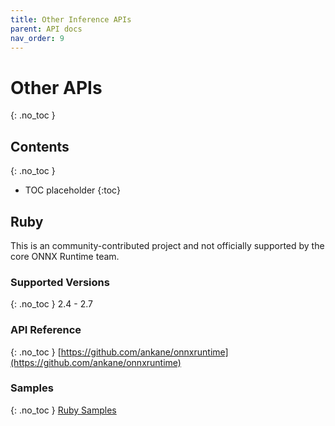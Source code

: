 ```yaml
---
title: Other Inference APIs
parent: API docs
nav_order: 9
---
```


# Other APIs
{: .no_toc }

## Contents
{: .no_toc }

* TOC placeholder
{:toc}

## Ruby
This is an community-contributed project and not officially supported by the core ONNX Runtime team.

### Supported Versions
{: .no_toc }
2.4 - 2.7

### API Reference
{: .no_toc }
[https://github.com/ankane/onnxruntime](https://github.com/ankane/onnxruntime)

### Samples
{: .no_toc }
[Ruby Samples](https://ankane.org/tensorflow-ruby)